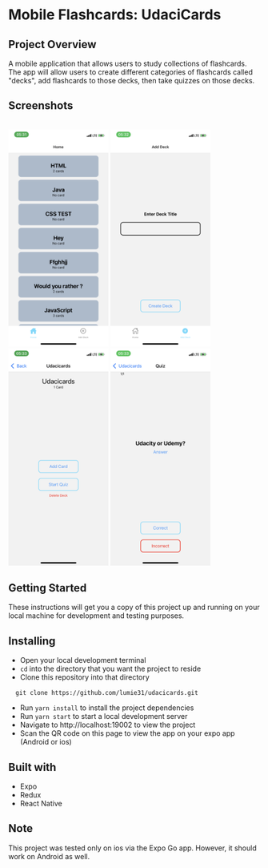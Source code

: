 # <b>Mobile Flashcards: UdaciCards</b>

## Project Overview

A mobile application that allows users to study collections of flashcards. The app will allow users to create different categories of flashcards called "decks", add flashcards to those decks, then take quizzes on those decks.

## Screenshots

<div>
  <br>
  <img src="./assets/img/Home.png" alt="home-screenshot" width="200">
  <img src="./assets/img/AddNew.png" alt="addnew-screenshot" width="200">
  <img src="./assets/img/Multiple_actions.png" alt="actions-screenshot" width="200">
  <img src="./assets/img/Quizview.png" alt="quiz-screenshot" width="200">
  <br>
</div>

## Getting Started

These instructions will get you a copy of this project up and running on your local machine for development and testing purposes.

## Installing

- Open your local development terminal
- `cd` into the directory that you want the project to reside
- Clone this repository into that directory
```
  git clone https://github.com/lumie31/udacicards.git
```
- Run `yarn install` to install the project dependencies
- Run `yarn start` to start a local development server
- Navigate to http://localhost:19002 to view the project
- Scan the QR code on this page to view the app on your expo app (Android or ios)

## Built with

- Expo
- Redux
- React Native

## Note
This project was tested only on ios via the Expo Go app. However, it should work on Android as well.
